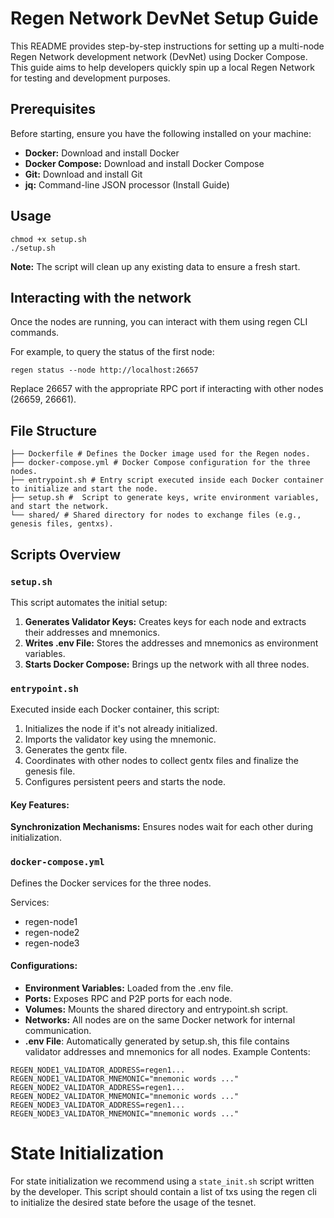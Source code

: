 # Regen Network DevNet Setup Guide

This README provides step-by-step instructions for setting up a multi-node Regen Network development network (DevNet) using Docker Compose. This guide aims to help developers quickly spin up a local Regen Network for testing and development purposes.


## Prerequisites
Before starting, ensure you have the following installed on your machine:

* **Docker:** Download and install Docker
* **Docker Compose:** Download and install Docker Compose
* **Git:** Download and install Git
* **jq:** Command-line JSON processor (Install Guide)

## Usage
```shell
chmod +x setup.sh
./setup.sh
```
**Note:** The script will clean up any existing data to ensure a fresh start.

## Interacting with the network
Once the nodes are running, you can interact with them using regen CLI commands.

For example, to query the status of the first node:

```shell
regen status --node http://localhost:26657
```

Replace 26657 with the appropriate RPC port if interacting with other nodes (26659, 26661).


## File Structure
```text
├── Dockerfile # Defines the Docker image used for the Regen nodes.
├── docker-compose.yml # Docker Compose configuration for the three nodes.
├── entrypoint.sh # Entry script executed inside each Docker container to initialize and start the node.
├── setup.sh #  Script to generate keys, write environment variables, and start the network.
└── shared/ # Shared directory for nodes to exchange files (e.g., genesis files, gentxs).

```

## Scripts Overview
### `setup.sh`
This script automates the initial setup:

1. **Generates Validator Keys:** Creates keys for each node and extracts their addresses and mnemonics.
2. **Writes .env File:** Stores the addresses and mnemonics as environment variables.
3. **Starts Docker Compose:** Brings up the network with all three nodes.

### `entrypoint.sh`
Executed inside each Docker container, this script:

1. Initializes the node if it's not already initialized.
2. Imports the validator key using the mnemonic.
3. Generates the gentx file.
4. Coordinates with other nodes to collect gentx files and finalize the genesis file.
5. Configures persistent peers and starts the node.

#### Key Features:

**Synchronization Mechanisms:** Ensures nodes wait for each other during initialization.

### `docker-compose.yml`
Defines the Docker services for the three nodes.

Services:
* regen-node1
* regen-node2
* regen-node3


#### Configurations:

* **Environment Variables:** Loaded from the .env file.
* **Ports:** Exposes RPC and P2P ports for each node.
* **Volumes:** Mounts the shared directory and entrypoint.sh script.
* **Networks:** All nodes are on the same Docker network for internal communication.
* **.env File**: Automatically generated by setup.sh, this file contains validator addresses and mnemonics for all nodes.
Example Contents:

```
REGEN_NODE1_VALIDATOR_ADDRESS=regen1...
REGEN_NODE1_VALIDATOR_MNEMONIC="mnemonic words ..."
REGEN_NODE2_VALIDATOR_ADDRESS=regen1...
REGEN_NODE2_VALIDATOR_MNEMONIC="mnemonic words ..."
REGEN_NODE3_VALIDATOR_ADDRESS=regen1...
REGEN_NODE3_VALIDATOR_MNEMONIC="mnemonic words ..."
```

# State Initialization
For state initialization we recommend using a `state_init.sh` script
written by the developer. This script should contain a list of txs using
the regen cli to initialize the desired state before the usage of the tesnet.